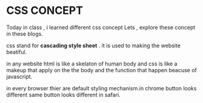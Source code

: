 # CSS CONCEPT

Today in class , i learned different css concept 
Lets , explore these concept in these blogs.

css stand for **cascading style sheet** . it is used to making the website beatiful.

in any website html is like a skelaton of human body and css is like a makeup that apply on the the body and the function that happen beacuse of javascript.

in every browser thier are default styling mechanism.in chrome button looks different same button looks different in safari.

